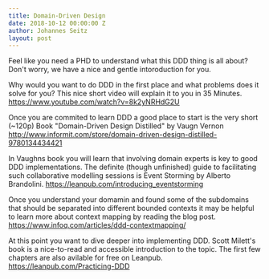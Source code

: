 ```yaml
---
title: Domain-Driven Design
date: 2018-10-12 00:00:00 Z
author: Johannes Seitz
layout: post
---
```


Feel like you need a PHD to understand what this DDD thing is all about? Don't worry, we have a nice and gentle intoroduction for you. 

Why would you want to do DDD in the first place and what problems does it solve for you? This nice short video will explain it to you in 35 Minutes.  https://www.youtube.com/watch?v=8k2yNRHdG2U

Once you are commited to learn DDD a good place to start is the very short (~120p) Book "Domain-Driven Design Distilled" by Vaugn Vernon http://www.informit.com/store/domain-driven-design-distilled-9780134434421

In Vaughns book you will learn that involving domain experts is key to good DDD implementations. The definite (though unfinished) guide to facilitating such collaborative modelling sessions is Event Storming by Alberto Brandolini. https://leanpub.com/introducing_eventstorming 

Once you understand your domamin and found some of the subdomains that should be separated into different bounded contexts it may be helpful to learn more about context mapping by reading the blog post. https://www.infoq.com/articles/ddd-contextmapping/ 

At this point you want to dive deeper into implementing DDD. Scott Milett's book is a nice-to-read and accessible introduction to the topic. The first few chapters are also avilable for free on Leanpub. https://leanpub.com/Practicing-DDD 

